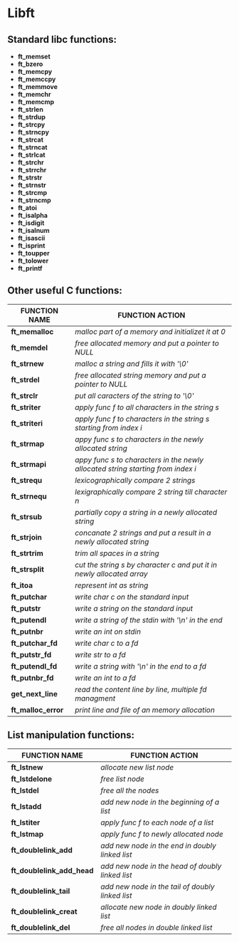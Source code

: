 # Libft

## Standard libc functions:  <br />
  * **ft_memset**
  * **ft_bzero**
  * **ft_memcpy**
  * **ft_memccpy**
  * **ft_memmove**
  * **ft_memchr**
  * **ft_memcmp**
  * **ft_strlen**
  * **ft_strdup**
  * **ft_strcpy**
  * **ft_strncpy**
  * **ft_strcat**
  * **ft_strncat**
  * **ft_strlcat**
  * **ft_strchr**
  * **ft_strrchr**
  * **ft_strstr**
  * **ft_strnstr**
  * **ft_strcmp**
  * **ft_strncmp**
  * **ft_atoi**
  * **ft_isalpha**
  * **ft_isdigit**
  * **ft_isalnum**
  * **ft_isascii**
  * **ft_isprint**
  * **ft_toupper**
  * **ft_tolower**
  * **ft_printf**

## Other useful C functions:
| **FUNCTION NAME** | **FUNCTION ACTION** |
-----------|--------|
|**ft_memalloc** | *malloc part of a memory and initializet it at 0* |
|**ft_memdel** | *free allocated memory and put a pointer to NULL* |
|**ft_strnew** | *malloc a string and fills it with '\0'* |
|**ft_strdel** | *free allocated string memory and put a pointer to NULL*|
|**ft_strclr** | *put all caracters of the string to '\0'*|
|**ft_striter** | *apply func f to all characters in the string s*|
|**ft_striteri** | *apply func f to characters in the string s starting from index i*|
|**ft_strmap** | *appy func s to characters in the newly allocated string*|
|**ft_strmapi** | *appy func s to characters in the newly allocated string starting from index i*|
|**ft_strequ** | *lexicographically compare 2 strings*|
|**ft_strnequ** | *lexigraphically compare 2 string till character n*|
|**ft_strsub** | *partially copy a string in a newly allocated string*|
|**ft_strjoin** | *concanate 2 strings and put a result in a newly allocated string*|
|**ft_strtrim** | *trim all spaces in a string*|
|**ft_strsplit** | *cut the string s by character c and put it in newly allocated array*|
|**ft_itoa** | *represent int as string*|
|**ft_putchar** | *write char c on the standard input*|
|**ft_putstr** | *write a string on the standard input*|
|**ft_putendl** | *write a string of the stdin with '\n' in the end*|
|**ft_putnbr** | *write an int on stdin*|
|**ft_putchar_fd** | *write char c to a fd*|
|**ft_putstr_fd** | *write str to a fd*|
|**ft_putendl_fd** | *write a string with '\n' in the end to a fd*|
|**ft_putnbr_fd** | *write an int to a fd*|
|**get_next_line** | *read the content line by line, multiple fd managment*|
|**ft_malloc_error** |*print line and file of an memory allocation*|
  
## List manipulation functions:
| **FUNCTION NAME** | **FUNCTION ACTION** |
-----------|--------|
|**ft_lstnew** | *allocate new list node* |
|**ft_lstdelone** | *free list node* |
|**ft_lstdel** | *free all the nodes* |
|**ft_lstadd** | *add new node in the beginning of a list*|
|**ft_lstiter** | *apply func f to each node of a list*|
|**ft_lstmap** | *apply func f to newly allocated node*|
|**ft_doublelink_add** | *add new node in the end in doubly linked list*|
|**ft_doublelink_add_head** | *add new node in the head of doubly linked list*|
|**ft_doublelink_tail** | *add new node in the tail of doubly linked list*| 
|**ft_doublelink_creat** | *allocate new node in doubly linked list*|
|**ft_doublelink_del** | *free all nodes in double linked list*|
